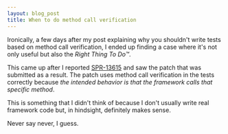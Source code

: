 ```yaml
---
layout: blog_post
title: When to do method call verification
---
```

Ironically, a few days after my post explaining why you shouldn't write tests based on method call verification, I ended up finding a case where it's not only useful but also the *Right Thing To Do&trade;*.

This came up after I reported [SPR-13615](https://jira.spring.io/browse/SPR-13615) and saw the patch that was submitted as a result.
The patch uses method call verification in the tests correctly because *the intended behavior is that the framework calls that specific method*.

This is something that I didn't think of because I don't usually write real framework code but, in hindsight, definitely makes sense.

Never say never, I guess.
